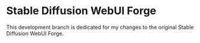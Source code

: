 # Stable Diffusion WebUI Forge

This development branch is dedicated for my changes to the original Stable Diffusion WebUI Forge.